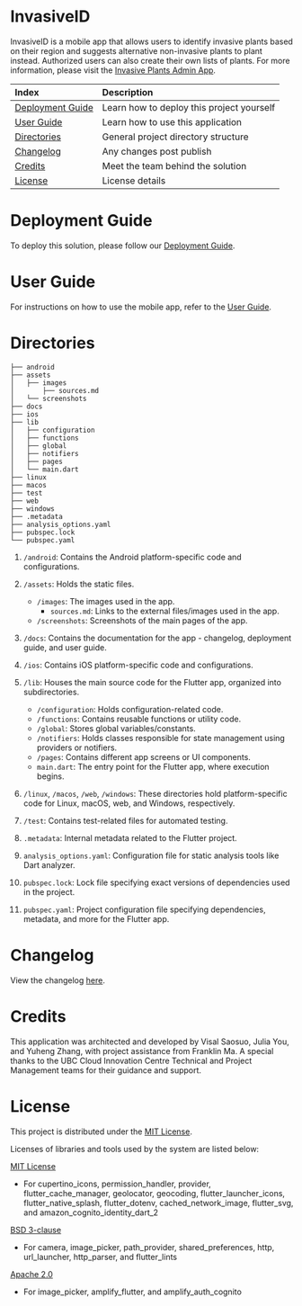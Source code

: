 # InvasiveID

InvasiveID is a mobile app that allows users to identify invasive plants based on their region and suggests alternative non-invasive plants to plant instead. Authorized users can also create their own lists of plants. For more information, please visit the [Invasive Plants Admin App](https://github.com/UBC-CIC/InvasivePlants).

|Index| Description|
|:----------------|:-----------|
| [Deployment Guide](#deployment-guide)         |    Learn how to deploy this project yourself |
| [User Guide](#user-guide)         |    Learn how to use this application |
| [Directories](#directories)                             | General project directory structure
| [Changelog](#changelog)         |    Any changes post publish |
| [Credits](#credits)         |    Meet the team behind the solution |
| [License](#license)      |     License details     |


# Deployment Guide

To deploy this solution, please follow our [Deployment Guide](docs/DeploymentGuide.md).

# User Guide

For instructions on how to use the mobile app, refer to the [User Guide](docs/UserGuide.md).

# Directories

```
├── android
├── assets
│   ├── images
│       ├── sources.md
│   └── screenshots
├── docs
├── ios
├── lib
│   ├── configuration
│   ├── functions
│   ├── global
│   ├── notifiers
│   ├── pages
│   └── main.dart
├── linux
├── macos
├── test
├── web
├── windows
├── .metadata
├── analysis_options.yaml
├── pubspec.lock
└── pubspec.yaml
```
1. `/android`: Contains the Android platform-specific code and configurations.
2. `/assets`: Holds the static files.
   - `/images`: The images used in the app.
     - `sources.md`: Links to the external files/images used in the app.
   - `/screenshots`: Screenshots of the main pages of the app.
   
3. `/docs`: Contains the documentation for the app - changelog, deployment guide, and user guide.
4. `/ios`: Contains iOS platform-specific code and configurations.
5. `/lib`: Houses the main source code for the Flutter app, organized into subdirectories.
    - `/configuration`: Holds configuration-related code.
    - `/functions`: Contains reusable functions or utility code.
     - `/global`: Stores global variables/constants.
     - `/notifiers`: Holds classes responsible for state management using providers or notifiers.
     - `/pages`: Contains different app screens or UI components.
     - `main.dart`: The entry point for the Flutter app, where execution begins.
6. `/linux`, `/macos`, `/web`, `/windows`: These directories hold platform-specific code for Linux, macOS, web, and Windows, respectively.
7. `/test`: Contains test-related files for automated testing.
8. `.metadata`: Internal metadata related to the Flutter project.
9.  `analysis_options.yaml`: Configuration file for static analysis tools like Dart analyzer.
10. `pubspec.lock`: Lock file specifying exact versions of dependencies used in the project.
11. `pubspec.yaml`: Project configuration file specifying dependencies, metadata, and more for the Flutter app.

# Changelog

View the changelog [here](/docs/Changelog.md).

# Credits

This application was architected and developed by Visal Saosuo, Julia You, and Yuheng Zhang, with project assistance from Franklin Ma. A special thanks to the UBC Cloud Innovation Centre Technical and Project Management teams for their guidance and support.

# License

This project is distributed under the [MIT License](./LICENSE).

Licenses of libraries and tools used by the system are listed below:

[MIT License](https://opensource.org/license/mit/)

- For cupertino_icons, permission_handler, provider, flutter_cache_manager, geolocator, geocoding, flutter_launcher_icons, flutter_native_splash, flutter_dotenv, cached_network_image, flutter_svg, and amazon_cognito_identity_dart_2

[BSD 3-clause](https://opensource.org/license/bsd-3-clause/)

- For camera, image_picker, path_provider, shared_preferences, http, url_launcher, http_parser,  and flutter_lints

[Apache 2.0](https://www.apache.org/licenses/LICENSE-2.0)

- For image_picker, amplify_flutter, and amplify_auth_cognito